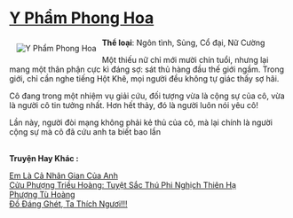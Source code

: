 <a href="https://utruyen.com/y-pham-phong-hoa/23498/" title="Y Phẩm Phong Hoa"><h1>Y Phẩm Phong Hoa</h1></a><div style="display:table"><img align="right" style="float: left; padding: 10px;" src="https://utruyen.com/images/story/200x260/y-pham-phong-hoa.jpg" alt="Y Phẩm Phong Hoa"><b>Thể loại</b>: Ngôn tình, Sủng, Cổ đại, Nữ Cường<p></p>Một thiếu nữ chỉ mới mười chín tuổi, nhưng lại mang một thân phận cực kì đáng sợ: sát thủ hàng đầu thế giới ngầm. Trong giới, chỉ cần nghe tiếng Hột Khê, mọi người đều không tự giác thấy sợ hãi.<p></p>Cô đang trong một nhiệm vụ giải cứu, đối tượng vừa là cộng sự của cô, vừa là người cô tin tưởng nhất. Hơn hết thảy, đó là người luôn nói yêu cô!  <p></p>Lần này, người đòi mạng không phải kẻ thủ của cô, mà lại chính là người cộng sự mà cô đã cứu anh ta biết bao lần</div><p><br><b>Truyện Hay Khác :</b></p><a href="https://utruyen.com/em-la-ca-nhan-gian-cua-anh/23476/" alt="Em Là Cả Nhân Gian Của Anh">Em Là Cả Nhân Gian Của Anh</a><br/><a href="https://github.com/mlquan/truyenhay/tree/master/truyenhay/24819/" alt="Cửu Phượng Triều Hoàng: Tuyệt Sắc Thú Phi Nghịch Thiên Hạ">Cửu Phượng Triều Hoàng: Tuyệt Sắc Thú Phi Nghịch Thiên Hạ</a><br/><a href="https://github.com/quanluxury/truyenhot/tree/master/truyenhay/458/" alt="Phượng Tù Hoàng">Phượng Tù Hoàng</a><br/><a href="https://github.com/quanluxury/ngontinhhot/tree/master/truyenhay/21263/" alt="Đồ Đáng Ghét, Ta Thích Ngươi!!!">Đồ Đáng Ghét, Ta Thích Ngươi!!!</a><br/>